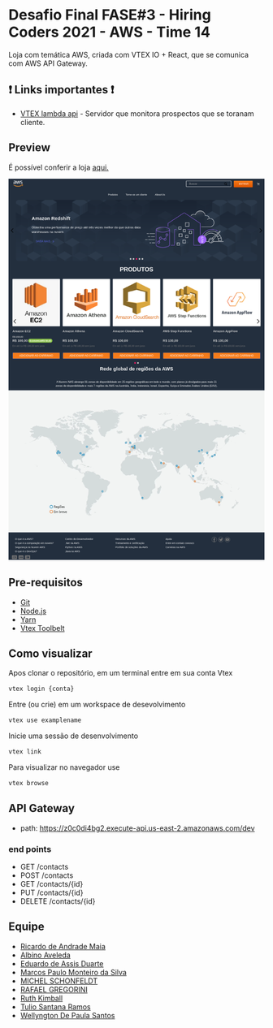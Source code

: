 # Desafio Final FASE#3 - Hiring Coders 2021 - AWS - Time 14

Loja com temática AWS, criada com VTEX IO + React, que se comunica com AWS API Gateway.

## ❗ Links importantes ❗

- [VTEX lambda api](https://github.com/Rafa-gre/VTEX_lambda_api) - Servidor que monitora prospectos que se toranam cliente.

## Preview

É possível conferir a loja [aqui.](https://hiringcoders202114.myvtex.com/)

![aws-store](https://raw.githubusercontent.com/MichelSilvas/vtex-io-aws/master/docs/assets/screencapture-ricardo-hiringcoders202114-myvtex-2021-08-30-17_20_01.png)

## Pre-requisitos
- [Git](https://git-scm.com)
- [Node.js](https://nodejs.org/pt-br/)
- [Yarn](https://classic.yarnpkg.com/)
- [Vtex Toolbelt](https://vtex.io/docs/getting-started/desenvolva-componentes-usando-vtex-io-e-react/2/)

## Como visualizar
Apos clonar o repositório, em um terminal entre em sua conta Vtex
```bash
vtex login {conta}
```
Entre (ou crie) em um workspace de desevolvimento
```bash
vtex use examplename
```
Inicie uma sessão de desenvolvimento
```bash
vtex link
```
Para visualizar no navegador use
```bash
vtex browse
```
## API Gateway
- path: https://z0c0di4bg2.execute-api.us-east-2.amazonaws.com/dev
### end points
- GET /contacts
- POST /contacts
- GET /contacts/{id}
- PUT /contacts/{id}
- DELETE /contacts/{id}

## Equipe
- [Ricardo de Andrade Maia](https://github.com/RicardoAndradeM)
- [Albino Aveleda]()
- [Eduardo de Assis Duarte](https://github.com/edu-duarte)
- [Marcos Paulo Monteiro da Silva]()
- [MICHEL SCHONFELDT](https://github.com/michelsilvas)
- [RAFAEL GREGORINI](https://github.com/Rafa-gre)
- [Ruth Kimball](https://github.com/Rkimball2021)
- [Tulio Santana Ramos]()
- [Wellyngton De Paula Santos](https://github.com/weldipaula)
